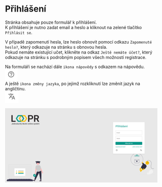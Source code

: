 # Přihlášení
Stránka obsahuje pouze formulář k přihlášení. <br> K přihlášení je nutno zadat email a heslo a kliknout na zelené tlačítko `Přihlásit se`. 

V případě zapomenutí hesla, lze heslo obnovit pomocí odkazu `Zapomenuté heslo?`, který odkazuje na stránku s obnovou hesla. <br> Pokud nemáte existující učet, klikněte na odkaz `Ještě nemáte účet?`, který odkazuje na stránku s podrobným popisem všech možností registrace.

Na formuláři se nachází dále `ikona nápovědy` s odkazem na nápovědu. <br> ![](images/wizard.png) <br> A ještě `ikona změny jazyka`, po jejímž rozkliknutí lze změnit jazyk na angličtinu. <br> ![](images/translation.png)

![](images/login-screen.png)